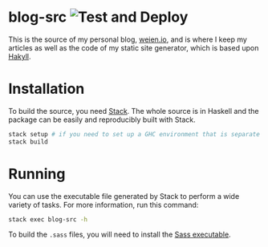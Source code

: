# blog-src ![Test and Deploy](https://github.com/wei2912/blog-src/workflows/Test%20and%20Deploy/badge.svg)

This is the source of my personal blog, [weien.io](https://weien.io), and is
where I keep my articles as well as the code of my static site generator, which
is based upon [Hakyll](https://jaspervdj.be/hakyll/).

# Installation

To build the source, you need [Stack](https://www.haskellstack.org/). The whole
source is in Haskell and the package can be easily and reproducibly built with
Stack.

```bash
stack setup # if you need to set up a GHC environment that is separate from your system
stack build
```

# Running

You can use the executable file generated by Stack to perform a wide variety of
tasks. For more information, run this command:

```bash
stack exec blog-src -h
```

To build the `.sass` files, you will need to install the [Sass executable](https://sass-lang.com/install).
